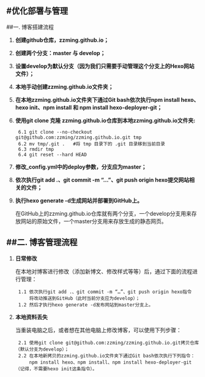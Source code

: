 #优化部署与管理
---
##一. 博客搭建流程
1. **创建github仓库，zzming.github.io；**
2. **创建两个分支：master 与 develop；**
3. **设置develop为默认分支（因为我们只需要手动管理这个分支上的Hexo网站文件）；**
4. **本地手动创建zzming.github.io文件夹；**
5. **在本地zzming.github.io文件夹下通过Git bash依次执行npm install hexo、hexo init、npm install 和 npm install hexo-deployer-git；**
6. **使用git clone 克隆 zzming.github.io仓库到本地zzming.github.io文件夹:**

		6.1 git clone --no-checkout git@github.com:zzming/zzming.github.io.git tmp
		6.2 mv tmp/.git .   #将 tmp 目录下的 .git 目录移到当前目录
		6.3 rmdir tmp
		6.4 git reset --hard HEAD

7. **修改_config.yml中的deploy参数，分支应为master；**
8. **依次执行git add .、git commit -m “…”、git push origin hexo提交网站相关的文件；**
9. **执行hexo generate -d生成网站并部署到GitHub上。**

	在GitHub上的zzming.github.io仓库就有两个分支，一个develop分支用来存放网站的原始文件，一个master分支用来存放生成的静态网页。

##二. 博客管理流程
---
1. **日常修改**

	在本地对博客进行修改（添加新博文、修改样式等等）后，通过下面的流程进行管理：

		1.1 依次执行git add .、git commit -m “…”、git push origin hexo指令
			将改动推送到GitHub（此时当前分支应为develop）；
		1.2 然后才执行hexo generate -d发布网站到master分支上。

2. **本地资料丢失**

	当重装电脑之后，或者想在其他电脑上修改博客，可以使用下列步骤：

		2.1 使用git clone git@github.com:zzming/zzming.github.io.git拷贝仓库（默认分支为develop）；
		2.2 在本地新拷贝的zzming.github.io文件夹下通过Git bash依次执行下列指令：
			npm install hexo、npm install、npm install hexo-deployer-git（记得，不需要hexo init这条指令）。